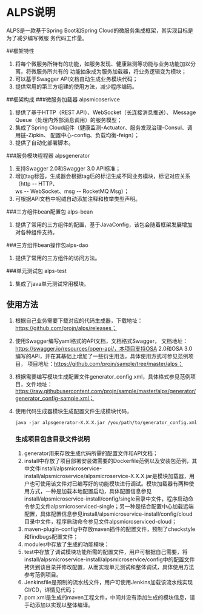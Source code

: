 # ALPS说明

ALPS是一款基于Spring Boot和Spring Cloud的微服务集成框架，其实现目标是为了减少编写微服
务代码工作量。  

##框架特性
1. 将每个微服务所特有的功能，如服务发现、健康监测等功能与业务功能加以分离，将微服务所共有的
功能抽象成为服务加载器，将业务逻辑变为模块；
2. 可以基于Swagger API文档自动生成业务模块代码；
3. 提供常用的第三方组建的使用方法，减少程序编码。

##框架构成
###微服务加载器 alpsmicoserivce
1. 提供了基于HTTP（REST API）、WebSocket（长连接消息推送）、
Message Queue（处理内外部消息调用）的服务模型；
2. 集成了Spring Cloud组件（健康监测-Actuator、服务发现治理-Consul、调用链-Zipkin、
配置中心-config、负载均衡-feign）；
3. 提供了自动化部署脚本。

###服务模块程程器 alpsgenerator
1. 支持Swagger 2.0和Swagger 3.0 API标准；
2. 增加tag标签，生成器会根据tag后的标记生成不同业务模块，标记对应关系（http -- HTTP、  
ws -- WebSocket、msg -- RocketMQ Msg）；
3. 可根据API文档中呢绒自动添加注释和枚举类型声明。

###三方组件bean配置包 alps-bean
1. 提供了常用的三方组件的配置，基于JavaConfig，该包会随着框架发展增加对各种组件支持。  

###三方组件bean操作包alps-dao
1. 提供了常用的三方组件的访问方法。

###单元测试包 alps-test
1. 集成了java单元测试常用模块。

## 使用方法

1. 根据自己业务需要下载对应的代码生成器，下载地址：https://github.com/projn/alps/releases；

2. 使用Swagger编写yaml格式的API文档，文档格式Swagger， 文档地址：https://swagger.io/resources/open-api/，本项目支持OSA 2.0和OSA 3.0编写的API，并在其基础上增加了一些衍生用法，具体使用方式可参见范例项目， 项目地址：https://github.com/projn/sample/tree/master/alps；

3. 根据需要编写模块生成配置文件generator_config.xml，具体格式参见范例项目，文件地址：https://raw.githubusercontent.com/projn/sample/master/alps/generator/generator_config-sample.xml；

4. 使用代码生成器模块生成配置文件生成模块代码，

   `java -jar alpsgenerator-X.X.X.jar /you/path/to/generator_config.xml`

   ### 生成项目包含目录文件说明

   1. generator用来存放生成代码所需的配置文件和API文档；
   2. install中存放了项目部署安装做需要的Dockerfile范例以及安装包范例，其中文件install/alpsmicroservice-install/alpsmicroservice/alpsmicroservice-X.X.X.jar是模块加载器，用户也可使用该文件对已编写好的功能模块进行调试。模块加载器有两种使用方式，一种是加载本地配置启动，具体配置信息参见install/alpsmicroservice-install/config/single目录中文件，程序启动命令参见文件alpsmicroserviced-single；另一种是结合配置中心加载远端配置，具体配置信息参见install/alpsmicroservice-install/config/cloud目录中文件，程序启动命令参见文件alpsmicroserviced-cloud；
   3. maven-plugin-config中存放maven插件的配置文件，预制了checkstyle和findbugs配置文件；
   4. modules中存放了生成的功能模块；
   5. test中存放了调试模块功能所需的配置文件，用户可根据自己需要，将install/alpsmicroservice-install/alpsmicroservice/config中的配置文件拷贝到该目录并修改配置，从而实现单元测试和整体调试，具体使用方法参考范例项目。
   6. Jenkinsfile是预制的流水线文件，用户可使用Jenkins加载该流水线实现CI/CD，详情见代码；
   7. pom.xml是生成的maven工程文件，中间并没有添加生成的模块信息，请手动添加以实现以整体编译。